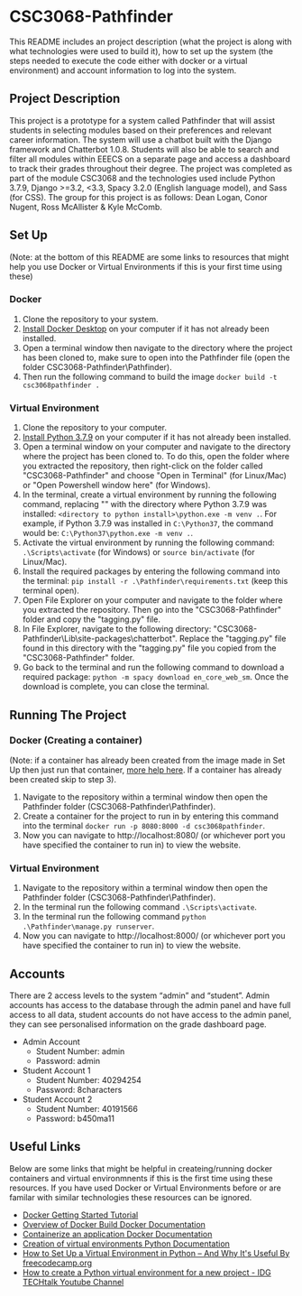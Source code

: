 # CSC3068-Pathfinder
This README includes an project description (what the project is along with what technologies were used to build it), how to set up the system (the steps needed to execute the code either with docker or a virtual environment) and account information to log into the system.

## Project Description

This project is a prototype for a system called Pathfinder that will assist students in selecting modules based on their preferences and relevant career information. The system will use a chatbot built with the Django framework and Chatterbot 1.0.8. Students will also be able to search and filter all modules within EEECS on a separate page and access a dashboard to track their grades throughout their degree. The project was completed as part of the module CSC3068 and the technologies used include Python 3.7.9, Django >=3.2, <3.3, Spacy 3.2.0 (English language model), and Sass (for CSS).
The group for this project is as follows: Dean Logan, Conor Nugent, Ross McAllister & Kyle McComb.


## Set Up 
(Note: at the bottom of this README are some links to resources that might help you use Docker or Virtual Environments if this is your first time using these)
### Docker
1.	Clone the repository to your system.
2.	[Install Docker Desktop](https://www.docker.com/products/docker-desktop/) on your computer if it has not already been installed.
3.	Open a terminal window then navigate to the directory where the project has been cloned to, make sure to open into the Pathfinder file (open the folder CSC3068-Pathfinder\Pathfinder).
4.	Then run the following command to build the image ```docker build -t csc3068pathfinder .```
### Virtual Environment
1.  Clone the repository to your computer.
2.  [Install Python 3.7.9](https://www.python.org/downloads/release/python-379/) on your computer if it has not already been installed.
3.  Open a terminal window on your computer and navigate to the directory where the project has been cloned to. To do this, open the folder where you extracted the repository, then right-click on the folder called "CSC3068-Pathfinder" and choose "Open in Terminal" (for Linux/Mac) or "Open Powershell window here" (for Windows).
4.  In the terminal, create a virtual environment by running the following command, replacing "<directory to python install>" with the directory where Python 3.7.9 was installed: ```<directory to python install>\python.exe -m venv .```. For example, if Python 3.7.9 was installed in ```C:\Python37```, the command would be: ```C:\Python37\python.exe -m venv .```.
5.  Activate the virtual environment by running the following command: ```.\Scripts\activate``` (for Windows) or ```source bin/activate``` (for Linux/Mac).
6.  Install the required packages by entering the following command into the terminal: ```pip install -r .\Pathfinder\requirements.txt``` (keep this terminal open).
7.  Open File Explorer on your computer and navigate to the folder where you extracted the repository. Then go into the "CSC3068-Pathfinder" folder and copy the "tagging.py" file.
8.  In File Explorer, navigate to the following directory: "CSC3068-Pathfinder\Lib\site-packages\chatterbot". Replace the "tagging.py" file found in this directory with the "tagging.py" file you copied from the "CSC3068-Pathfinder" folder.
9.  Go back to the terminal and run the following command to download a required package: ```python -m spacy download en_core_web_sm```. Once the download is complete, you can close the terminal.

## Running The Project
### Docker (Creating a container)
(Note: if a container has already been created from the image made in Set Up then just run that container, [more help here](https://docs.docker.com/engine/reference/commandline/container_run/). If a container has already been created skip to step 3).
1.	Navigate to the repository within a terminal window then open the Pathfinder folder (CSC3068-Pathfinder\Pathfinder).
2.	Create a container for the project to run in by entering this command into the terminal ```docker run -p 8080:8000 -d csc3068pathfinder```.
3.	Now you can navigate to http://localhost:8080/ (or whichever port you have specified the container to run in) to view the website.

### Virtual Environment
1.	Navigate to the repository within a terminal window then open the Pathfinder folder (CSC3068-Pathfinder\Pathfinder).
2.	In the terminal run the following command ```.\Scripts\activate```.
3.	In the terminal run the following command ```python .\Pathfinder\manage.py runserver```.
4.	Now you can navigate to http://localhost:8000/ (or whichever port you have specified the container to run in) to view the website.
## Accounts

There are 2 access levels to the system “admin” and “student”. Admin accounts has access to the database through the admin panel and have full access to all data, student accounts do not have access to the admin panel, they can see personalised information on the grade dashboard page.

* Admin Account 
  * Student Number: admin
  * Password: admin
* Student Account 1
  * Student Number: 40294254
  * Password: 8characters
* Student Account 2
  * Student Number: 40191566
  * Password: b450ma11
  

## Useful Links
Below are some links that might be helpful in createing/running docker containers and virtual environmnents if this is the first time using these resources. If you have used Docker or Virtual Environments before or are familar with similar technologies these resources can be ignored.
* [Docker Getting Started Tutorial](https://github.com/docker/getting-started)
* [Overview of Docker Build Docker Documentation](https://docs.docker.com/build/)
* [Containerize an application Docker Documentation](https://docs.docker.com/get-started/02_our_app/)
* [Creation of virtual environments Python Documentation](https://docs.python.org/3.7/library/venv.html)
* [How to Set Up a Virtual Environment in Python – And Why It's Useful By freecodecamp.org](https://www.freecodecamp.org/news/how-to-setup-virtual-environments-in-python/)
* [How to create a Python virtual environment for a new project - IDG TECHtalk Youtube Channel](https://www.youtube.com/watch?v=ohlRbcasPAc)
